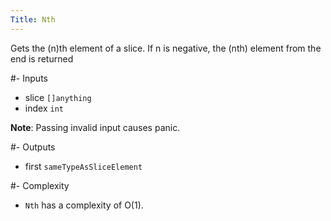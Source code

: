 ```yaml
---
Title: Nth
---
```



Gets the (n)th element of a slice. If n is negative, the (nth)
element from the end is returned

#- Inputs
- slice `[]anything`
- index `int`


**Note**: Passing invalid input causes panic.

#- Outputs
- first `sameTypeAsSliceElement`

#- Complexity
- `Nth` has a complexity of O(1).
